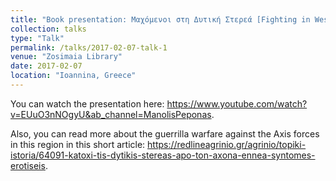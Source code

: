 ```yaml
---
title: "Book presentation: Μαχόμενοι στη Δυτική Στερεά [Fighting in Western Greece]"
collection: talks
type: "Talk"
permalink: /talks/2017-02-07-talk-1
venue: "Zosimaia Library"
date: 2017-02-07
location: "Ioannina, Greece"
---
```


You can watch the presentation here: https://www.youtube.com/watch?v=EUuO3nNOgyU&ab_channel=ManolisPeponas.

Also, you can read more about the guerrilla warfare against the Axis forces in this region in this short article: https://redlineagrinio.gr/agrinio/topiki-istoria/64091-katoxi-tis-dytikis-stereas-apo-ton-axona-ennea-syntomes-erotiseis. 